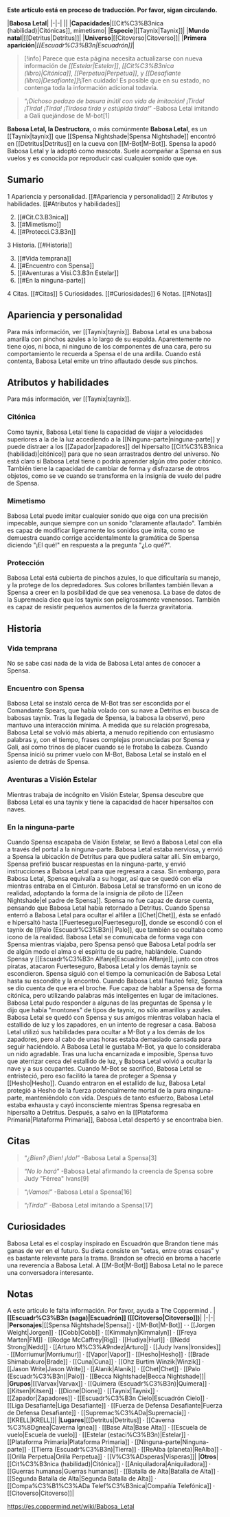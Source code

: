 **Este artículo está en proceso de traducción. Por favor, sigan circulando.**


|**Babosa Letal**|
|-|-|
||
|**Capacidades**|[[Cit%C3%B3nica (habilidad)\|Citónicas]], mimetismo|
|**Especie**|[[Taynix\|Taynix]]|
|**Mundo natal**|[[Detritus\|Detritus]]|
|**Universo**|[[Citoverso\|Citoverso]]|
|**Primera aparición**|*[[Escuadr%C3%B3n\|Escuadrón]]*|

> [!info] Parece que esta página necesita actualizarse con nueva información de *[[Estelar\|Estelar]]*, *[[Cit%C3%B3nica (libro)\|Citónica]]*, *[[Perpetua\|Perpetua]]*, y *[[Desafiante (libro)\|Desafiante]]*!¡Ten cuidado! Es posible que en su estado, no contenga toda la información adicional todavía.

>“*¡Dichoso pedazo de basura inútil con vida de imitación! ¡Tirda! ¡Tirda! ¡Tirda! ¡Tirdosa tirda y estúpida tirda!*”
\-Babosa Letal imitando a Gali quejándose de M-bot[1]


**Babosa Letal, la Destructora**, o más comúnmente **Babosa Letal**, es un [[Taynix\|taynix]] que [[Spensa Nightshade\|Spensa Nightshade]] encontró en [[Detritus\|Detritus]] en la cueva con [[M-Bot\|M-Bot]]. Spensa la apodó Babosa Letal y la adoptó como mascota. Suele acompañar a Spensa en sus vuelos y es conocida por reproducir casi cualquier sonido que oye.

## Sumario

1 Apariencia y personalidad. [[#Apariencia y personalidad]] 
2 Atributos y habilidades. [[#Atributos y habilidades]] 

2. [[#Cit.C3.B3nica]] 
2. [[#Mimetismo]] 
2. [[#Protecci.C3.B3n]] 


3 Historia. [[#Historia]] 

3. [[#Vida temprana]] 
3. [[#Encuentro con Spensa]] 
3. [[#Aventuras a Visi.C3.B3n Estelar]] 
3. [[#En la ninguna-parte]] 


4 Citas. [[#Citas]] 
5 Curiosidades. [[#Curiosidades]] 
6 Notas. [[#Notas]] 


## Apariencia y personalidad
Para más información, ver [[Taynix\|taynix]].
Babosa Letal es una babosa amarilla con pinchos azules a lo largo de su espalda. Aparentemente no tiene ojos, ni boca, ni ninguno de los componentes de una cara, pero su comportamiento le recuerda a Spensa el de una ardilla. Cuando está contenta, Babosa Letal emite un trino aflautado desde sus pinchos.

## Atributos y habilidades
Para más información, ver [[Taynix\|taynix]].
### Citónica
Como taynix, Babosa Letal tiene la capacidad de viajar a velocidades superiores a la de la luz accediendo a la [[Ninguna-parte\|ninguna-parte]] y puede distraer a los [[Zapador\|zapadores]] del hipersalto [[Cit%C3%B3nica (habilidad)\|citónico]] para que no sean arrastrados dentro del universo. No está claro si Babosa Letal tiene o podría aprender algún otro poder citónico. También tiene la capacidad de cambiar de forma y disfrazarse de otros objetos, como se ve cuando se transforma en la insignia de vuelo del padre de Spensa.

### Mimetismo
Babosa Letal puede imitar cualquier sonido que oiga con una precisión impecable, aunque siempre con un sonido "claramente aflautado". También es capaz de modificar ligeramente los sonidos que imita, como se demuestra cuando corrige accidentalmente la gramática de Spensa diciendo "¡El qué!" en respuesta a la pregunta "¿Lo qué?".

### Protección
Babosa Letal está cubierta de pinchos azules, lo que dificultaría su manejo, y la protege de los depredadores. Sus colores brillantes también llevan a Spensa a creer en la posibilidad de que sea venenosa. La base de datos de la Supremacía dice que los taynix son peligrosamente venenosos. También es capaz de resistir pequeños aumentos de la fuerza gravitatoria.

## Historia
 
### Vida temprana
No se sabe casi nada de la vida de Babosa Letal antes de conocer a Spensa.

### Encuentro con Spensa
Babosa Letal se instaló cerca de M-Bot tras ser escondida por el Comandante Spears, que había volado con su nave a Detritus en busca de babosas taynix. Tras la llegada de Spensa, la babosa la observó, pero mantuvo una interacción mínima. A medida que su relación progresaba, Babosa Letal se volvió más abierta, a menudo repitiendo con entusiasmo palabras y, con el tiempo, frases complejas pronunciadas por Spensa y Gali, así como trinos de placer cuando se le frotaba la cabeza.
Cuando Spensa inició su primer vuelo con M-Bot, Babosa Letal se instaló en el asiento de detrás de Spensa.

### Aventuras a Visión Estelar
Mientras trabaja de incógnito en Visión Estelar, Spensa descubre que Babosa Letal es una taynix y tiene la capacidad de hacer hipersaltos con naves.

### En la ninguna-parte
Cuando Spensa escapaba de Visión Estelar, se llevó a Babosa Letal con ella a través del portal a la ninguna-parte. Babosa Letal estaba nerviosa, y envió a Spensa la ubicación de Detritus para que pudiera saltar allí. Sin embargo, Spensa prefirió buscar respuestas en la ninguna-parte, y envió instrucciones a Babosa Letal para que regresara a casa. Sin embargo, para Babosa Letal, Spensa equivalía a su hogar, así que se quedó con ella mientras entraba en el Cinturón. Babosa Letal se transformó en un icono de realidad, adoptando la forma de la insignia de piloto de [[Zeen Nightshade\|el padre de Spensa]]. Spensa no fue capaz de darse cuenta, pensando que Babosa Letal había retornado a Detritus. Cuando Spensa enterró a Babosa Letal para ocultar el alfiler a [[Chet\|Chet]], ésta se enfadó e hipersaltó hasta [[Fuerteseguro\|Fuerteseguro]], donde se escondió con el taynix de [[Palo (Escuadr%C3%B3n)\| Palo]], que también se ocultaba como icono de la realidad.
Babosa Letal se comunicaba de forma vaga con Spensa mientras viajaba, pero Spensa pensó que Babosa Letal podría ser de algún modo el alma o el espíritu de su padre, hablándole. Cuando Spensa y [[Escuadr%C3%B3n Alfanje\|Escuadrón Alfanje]], junto con otros piratas, atacaron Fuerteseguro, Babosa Letal y los demás taynix se escondieron. Spensa siguió con el tiempo la comunicación de Babosa Letal hasta su escondite y la encontró. Cuando Babosa Letal flauteó feliz, Spensa se dio cuenta de que era el broche. Fue capaz de hablar a Spensa de forma citónica, pero utilizando palabras más inteligentes en lugar de imitaciones. Babosa Letal pudo responder a algunas de las preguntas de Spensa y le dijo que había "montones" de tipos de taynix, no sólo amarillos y azules.
Babosa Letal se quedó con Spensa y sus amigos mientras volaban hacia el estallido de luz y los zapadores, en un intento de regresar a casa. Babosa Letal utilizó sus habilidades para ocultar a M-Bot y a los demás de los zapadores, pero al cabo de unas horas estaba demasiado cansada para seguir haciéndolo. A Babosa Letal le gustaba M-Bot, ya que lo consideraba un nido agradable. Tras una lucha encarnizada e imposible, Spensa tuvo que aterrizar cerca del estallido de luz, y Babosa Letal volvió a ocultar la nave y a sus ocupantes. Cuando M-Bot se sacrificó, Babosa Letal se entristeció, pero eso facilitó la tarea de proteger a Spensa y [[Hesho\|Hesho]]. Cuando entraron en el estallido de luz, Babosa Letal protegió a Hesho de la fuerza potencialmente mortal de la pura ninguna-parte, manteniéndolo con vida. Después de tanto esfuerzo, Babosa Letal estaba exhausta y cayó inconsciente mientras Spensa regresaba en hipersalto a Detritus. Después, a salvo en la [[Plataforma Primaria\|Plataforma Primaria]], Babosa Letal despertó y se encontraba bien.

## Citas
>“*¿Bien? ¡Bien! ¡Ido!*”
\-Babosa Letal a Spensa[3]


>“*No lo hará*”
\-Babosa Letal afirmando la creencia de Spensa sobre Judy "Férrea" Ivans[9]


>“*¡Vamos!*”
\-Babosa Letal a Spensa[16]


>“*¡Tirda!*”
\-Babosa Letal imitando a Spensa[17]


## Curiosidades
Babosa Letal es el cosplay inspirado en Escuadrón que Brandon tiene más ganas de ver en el futuro.
Su dieta consiste en "setas, entre otras cosas" y es bastante relevante para la trama.
Brandon se ofreció en broma a hacerle una reverencia a Babosa Letal.
A [[M-Bot\|M-Bot]] Babosa Letal no le parece una conversadora interesante.
## Notas

A este artículo le falta información. Por favor, ayuda a The Coppermind .
|**[[Escuadr%C3%B3n (saga)\|Escuadrón]] ([[Citoverso\|Citoverso]])**|
|-|-|
|**Personajes**|[[Spensa Nightshade\|Spensa]] · [[M-Bot\|M-Bot]] ·  · [[Jorgen Weight\|Jorgen]] · [[Cobb\|Cobb]] · [[Kimmalyn\|Kimmalyn]] · [[Freya Marten\|FM]] · [[Rodge McCaffrey\|Rig]] · [[Hudiya\|Hurl]] · [[Nedd Strong\|Nedd]] · [[Arturo M%C3%A9ndez\|Arturo]] · [[Judy Ivans\|Ironsides]] · [[Morriumur\|Morriumur]] · [[Vapor\|Vapor]] · [[Hesho\|Hesho]] · [[Brade Shimabukuro\|Brade]] · [[Cuna\|Cuna]] · [[Ohz Burtim Winzik\|Winzik]] · [[Jason Write\|Jason Write]] · [[Alanik\|Alanik]] · [[Chet\|Chet]] · [[Palo (Escuadr%C3%B3n)\|Palo]] · [[Becca Nightshade\|Becca Nightshade]]|
|**Grupos**|[[Varvax\|Varvax]] · [[Quimera (Escuadr%C3%B3n)\|Quimera]] · [[Kitsen\|Kitsen]] · [[Dione\|Dione]] · [[Taynix\|Taynix]] · [[Zapador\|Zapadores]] · [[Escuadr%C3%B3n Cielo\|Escuadrón Cielo]] · [[Liga Desafiante\|Liga Desafiante]] · [[Fuerza de Defensa Desafiante\|Fuerza de Defensa Desafiante]] · [[Supremac%C3%ADa\|Supremacía]] · [[KRELL\|KRELL]]|
|**Lugares**|[[Detritus\|Detritus]] · [[Caverna %C3%8Dgnea\|Caverna Ígnea]] · [[Base Alta\|Base Alta]] · [[Escuela de vuelo\|Escuela de vuelo]] · [[Estelar (estaci%C3%B3n)\|Estelar]] · [[Plataforma Primaria\|Plataforma Primaria]] · [[Ninguna-parte\|Ninguna-parte]] · [[Tierra (Escuadr%C3%B3n)\|Tierra]] · [[ReAlba (planeta)\|ReAlba]] · [[Orilla Perpetua\|Orilla Perpetua]] · [[V%C3%ADsperas\|Vísperas]]|
|**Otros**|[[Cit%C3%B3nica (habilidad)\|Citónica]] · [[Aniquiladora\|Aniquiladora]] · [[Guerras humanas\|Guerras humanas]] · [[Batalla de Alta\|Batalla de Alta]] · [[Segunda Batalla de Alta\|Segunda Batalla de Alta]] · [[Compa%C3%B1%C3%ADa Telef%C3%B3nica\|Compañía Telefónica]] · [[Citoverso\|Citoverso]]|



https://es.coppermind.net/wiki/Babosa_Letal
